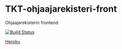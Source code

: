 # TKT-ohjaajarekisteri-front
Ohjaajarekisterin frontend

[![Build Status](https://travis-ci.org/TKT-ohjaajarekisteri/TKT-ohjaajarekisteri-front.svg?branch=master)](https://travis-ci.org/TKT-ohjaajarekisteri/TKT-ohjaajarekisteri-front)

[Heroku](https://tkt-ohjaajarekisteri-front.herokuapp.com/)
